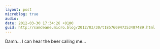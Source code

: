 ```yaml
---
layout: post
microblog: true
audio: 
date: 2012-03-30 17:34:26 +0100
guid: http://samdeane.micro.blog/2012/03/30/t185766947353407489.html
---
```

Damn… I can hear the beer calling me...
